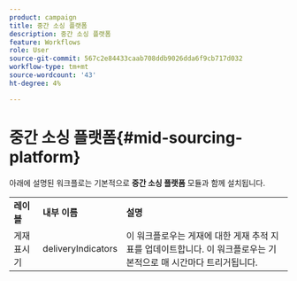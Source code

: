 ```yaml
---
product: campaign
title: 중간 소싱 플랫폼
description: 중간 소싱 플랫폼
feature: Workflows
role: User
source-git-commit: 567c2e84433caab708ddb9026dda6f9cb717d032
workflow-type: tm+mt
source-wordcount: '43'
ht-degree: 4%

---
```



# 중간 소싱 플랫폼{#mid-sourcing-platform}



아래에 설명된 워크플로는 기본적으로 **중간 소싱 플랫폼** 모듈과 함께 설치됩니다.

<table> 
 <tbody> 
  <tr> 
   <td> <strong>레이블</strong><br /> </td> 
   <td> <strong>내부 이름</strong><br /> </td> 
   <td> <strong>설명</strong><br /> </td> 
  </tr> 
  <tr> 
   <td> <span class="uicontrol">게재 표시기</span> <br /> </td> 
   <td> <span class="uicontrol">deliveryIndicators</span> <br /> </td> 
   <td> 이 워크플로우는 게재에 대한 게재 추적 지표를 업데이트합니다. 이 워크플로우는 기본적으로 매 시간마다 트리거됩니다.<br /> </td> 
  </tr> 
 </tbody> 
</table>

